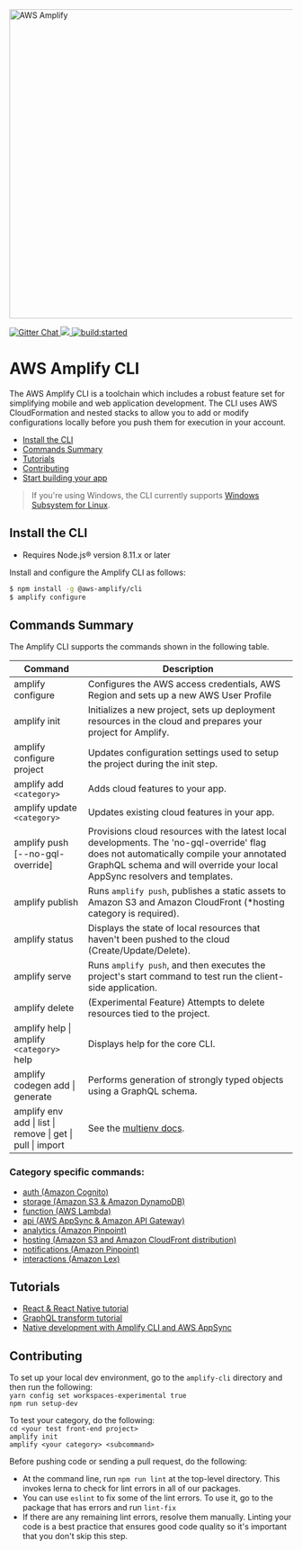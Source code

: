 <a href="https://aws-amplify.github.io/" target="_blank">
    <img src="https://s3.amazonaws.com/aws-mobile-hub-images/aws-amplify-logo.png" alt="AWS Amplify" width="550" >
</a>

<p>
  <a href="https://gitter.im/AWS-Amplify/Lobby?utm_source=share-link&utm_medium=link&utm_campaign=share-link" target="_blank">
    <img src="https://badges.gitter.im/aws/aws-amplify.png" alt="Gitter Chat" />  
  </a>
  <a href="https://www.npmjs.com/package/@aws-amplify/cli">
    <img src="https://img.shields.io/npm/v/@aws-amplify/cli.svg" />
  </a>
  <a href="https://circleci.com/gh/aws-amplify/amplify-cli">
    <img src="https://img.shields.io/circleci/project/github/aws-amplify/amplify-cli/master.svg" alt="build:started">
  </a>
</p>



# AWS Amplify CLI 

The AWS Amplify CLI is a toolchain which includes a robust feature set for simplifying mobile and web application development. The CLI uses AWS CloudFormation and nested stacks to allow you to add or modify configurations locally before you push them for execution in your account.

* [Install the CLI](#install-the-cli)
* [Commands Summary](#commands-summary)
* [Tutorials](#tutorials)
* [Contributing](#contributing)
* [Start building your app](https://aws-amplify.github.io/docs)

> If you're using Windows, the CLI currently supports [Windows Subsystem for Linux](https://docs.microsoft.com/en-us/windows/wsl/install-win10).

## Install the CLI

 - Requires Node.js® version 8.11.x or later


Install and configure the Amplify CLI as follows:

```bash
$ npm install -g @aws-amplify/cli
$ amplify configure
```

## Commands Summary

The Amplify CLI supports the commands shown in the following table. 

| Command              | Description |
| --- | --- |
| amplify configure | Configures the AWS access credentials, AWS Region and sets up a new AWS User Profile |
| amplify init | Initializes a new project, sets up deployment resources in the cloud and prepares your project for Amplify.|
| amplify configure project | Updates configuration settings used to setup the project during the init step. |
| amplify add `<category>` | Adds cloud features to your app. |
| amplify update `<category>` | Updates existing cloud features in your app. |
| amplify push [--no-gql-override]| Provisions cloud resources with the latest local developments. The 'no-gql-override' flag does not automatically compile your annotated GraphQL schema and will override your local AppSync resolvers and templates. |
| amplify publish | Runs `amplify push`, publishes a static assets to Amazon S3 and Amazon CloudFront (*hosting category is required). |
| amplify status | Displays the state of local resources that haven't been pushed to the cloud (Create/Update/Delete). |
| amplify serve | Runs `amplify push`, and then executes the project's start command to test run the client-side application. |
| amplify delete | (Experimental Feature) Attempts to delete resources tied to the project. |
| amplify help \| amplify `<category>` help | Displays help for the core CLI. |
| amplify codegen add \| generate | Performs generation of strongly typed objects using a GraphQL schema. |
| amplify env add \| list \| remove \| get \| pull \| import | See the [multienv docs](https://aws-amplify.github.io/docs/cli/multienv). |

### Category specific commands:
- [auth (Amazon Cognito)](packages/amplify-category-auth/Readme.md)
- [storage (Amazon S3 & Amazon DynamoDB)](packages/amplify-category-storage/Readme.md)
- [function (AWS Lambda)](packages/amplify-category-function/Readme.md)
- [api (AWS AppSync & Amazon API Gateway)](packages/amplify-category-api/Readme.md)
- [analytics (Amazon Pinpoint)](packages/amplify-category-analytics/Readme.md)
- [hosting (Amazon S3 and Amazon CloudFront distribution)](packages/amplify-category-hosting/Readme.md)
- [notifications (Amazon Pinpoint)](packages/amplify-category-notifications/Readme.md)
- [interactions (Amazon Lex)](packages/amplify-category-interactions/Readme.md)

## Tutorials

- [React & React Native tutorial](https://aws-amplify.github.io/docs/js/react)
- [GraphQL transform tutorial](https://aws-amplify.github.io/docs/js/graphql)
- [Native development with Amplify CLI and AWS AppSync](https://aws-amplify.github.io/docs/cli/codegen)

## Contributing

To set up your local dev environment, go to the `amplify-cli` directory and then run the following:<br>
`yarn config set workspaces-experimental true`<br>
`npm run setup-dev`

To test your category, do the following:<br> 
`cd <your test front-end project>` <br>
`amplify init` <br>
`amplify <your category> <subcommand>`<br> 

Before pushing code or sending a pull request, do the following:
- At the command line, run `npm run lint` at the top-level directory. This invokes lerna to check for lint errors in all of our packages.
- You can use `eslint` to fix some of the lint errors. To use it, go to the package that has errors and run `lint-fix`
- If there are any remaining lint errors, resolve them manually. Linting your code is a best practice that ensures good code quality so it's important that you don't skip this step. 
